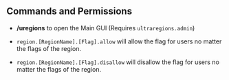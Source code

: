 ## Commands and Permissions

* **/uregions** to open the Main GUI
(Requires ``ultraregions.admin``)

* ``region.[RegionName].[Flag].allow`` will allow the flag for users no matter the flags of the region.

* ``region.[RegionName].[Flag].disallow`` will disallow the flag for users no matter the flags of the region.
